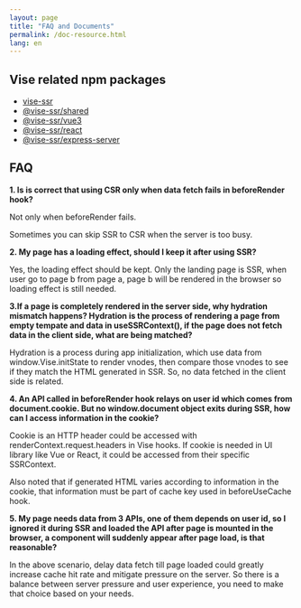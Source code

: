 ```yaml
---
layout: page
title: "FAQ and Documents"
permalink: /doc-resource.html
lang: en
---
```


## Vise related npm packages
- [vise-ssr](https://www.npmjs.com/package/vise-ssr)
- [@vise-ssr/shared](https://www.npmjs.com/package/@vise-ssr/shared)
- [@vise-ssr/vue3](https://www.npmjs.com/package/@vise-ssr/vue3)
- [@vise-ssr/react](https://www.npmjs.com/package/@vise-ssr/react)
- [@vise-ssr/express-server](https://www.npmjs.com/package/@vise-ssr/express-server)
## FAQ
__1. Is is correct that using CSR only when data fetch fails in beforeRender hook?__

Not only when beforeRender fails.

Sometimes you can skip SSR to CSR when the server is too busy.


__2. My page has a loading effect, should I keep it after using SSR?__

Yes, the loading effect should be kept. Only the landing page is SSR, when user go to page b from page a, page b will be rendered in the browser so loading effect is still needed.

__3.If a page is completely rendered in the server side, why hydration mismatch happens? Hydration is the process of rendering a page from empty tempate and data in useSSRContext(), if the page does not fetch data in the client side, what are being matched?__

Hydration is a process during app initialization, which use data from window.Vise.initState to render vnodes, then compare those vnodes to see if they match the HTML generated in SSR. So, no data fetched in the client side is related.

__4. An API called in beforeRender hook relays on user id which comes from document.cookie. But no window.document object exits during SSR, how can I access information in the cookie?__

Cookie is an HTTP header could be accessed with renderContext.request.headers in Vise hooks. If cookie is needed in UI library like Vue or React, it could be accessed from their specific SSRContext.

Also noted that if generated HTML varies according to information in the cookie, that information must be part of cache key used in beforeUseCache hook.

__5. My page needs data from 3 APIs, one of them depends on user id, so I ignored it during SSR and loaded the API after page is mounted in the browser, a component will suddenly appear after page load, is that reasonable?__

In the above scenario, delay data fetch till page loaded could greatly increase cache hit rate and mitigate pressure on the server. So there is a balance between server pressure and user experience, you need to make that choice based on your needs.
